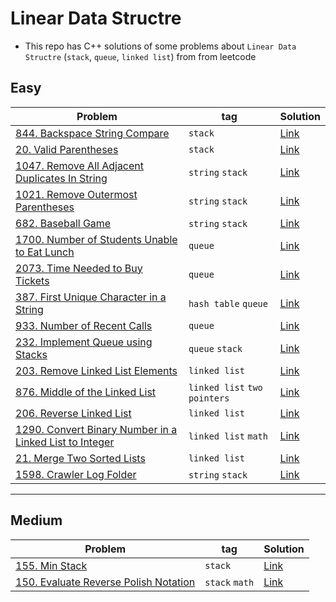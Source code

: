 # Linear Data Structre
- This repo has C++ solutions of some problems about `Linear Data Structre` (`stack`, `queue`, `linked list`) from from leetcode
## Easy
|Problem|tag|Solution|
|-------|---|--------|
|[844. Backspace String Compare](https://leetcode.com/problems/backspace-string-compare/)|`stack`|[Link](844-Backspace_String_Compare.cpp)|
|[20. Valid Parentheses](https://leetcode.com/problems/valid-parentheses/)|`stack`|[Link](20-Vaild_Parentheses.cpp)|
|[1047. Remove All Adjacent Duplicates In String](https://leetcode.com/problems/remove-all-adjacent-duplicates-in-string/description/)|`string` `stack`|[Link](1047-Remove_all_adacent_duplicates_in_string.cpp)|
|[1021. Remove Outermost Parentheses](https://leetcode.com/problems/remove-outermost-parentheses/)|`string` `stack`|[Link](1021-Remove_outermost_parentheses.cpp)|
|[682. Baseball Game](https://leetcode.com/problems/baseball-game/)|`string` `stack`|[Link](682-Baseball_game.cpp)|
|[1700. Number of Students Unable to Eat Lunch](https://leetcode.com/problems/number-of-students-unable-to-eat-lunch/)|`queue`|[Link](1700-Number_of_Sutdents_Unable_to_Eat_Lunch.cpp)|
|[2073. Time Needed to Buy Tickets](https://leetcode.com/problems/time-needed-to-buy-tickets/)|`queue`|[Link](2073-Time-Needed_To_Buy_Tickets.cpp)|
|[387. First Unique Character in a String](https://leetcode.com/problems/first-unique-character-in-a-string/)|`hash table` `queue`|[Link](387-First_Unique_character_in_a_string.cpp)|
|[933. Number of Recent Calls](https://leetcode.com/problems/number-of-recent-calls/)|`queue`|[Link](933-Numbers_of_Recent_Calls.cpp)|
|[232. Implement Queue using Stacks](https://leetcode.com/problems/implement-queue-using-stacks/)|`queue` `stack`|[Link](232-Implement_Queue_using_stacks.cpp)|
|[203. Remove Linked List Elements](https://leetcode.com/problems/remove-linked-list-elements/)|`linked list`|[Link](203-Remove_Linked_list_elements.cpp)|
|[876. Middle of the Linked List](https://leetcode.com/problems/middle-of-the-linked-list/)|`linked list` `two pointers`|[Link](876-Middle_of_the_linked_list.cpp)|
|[206. Reverse Linked List](https://leetcode.com/problems/reverse-linked-list/)|`linked list`|[Link](206-Reverse_Linked_List.cpp)|
|[1290. Convert Binary Number in a Linked List to Integer](https://leetcode.com/problems/convert-binary-number-in-a-linked-list-to-integer/)|`linked list` `math`|[Link](1290-Convert_Binary_Number_in_a_Linked_List_to_integer.cpp)|
|[21. Merge Two Sorted Lists](https://leetcode.com/problems/merge-two-sorted-lists/)|`linked list`|[Link](21-Merge_Two_Sorted_Lists.cpp)|
|[1598. Crawler Log Folder](https://leetcode.com/problems/crawler-log-folder/)|`string` `stack`|[Link](1598-Crawler_Log_Folder.cpp)|
---
## Medium
|Problem|tag|Solution|
|-------|---|--------|
|[155. Min Stack](https://leetcode.com/problems/min-stack/)|`stack`|[Link](155-Min_Stack.cpp)|
|[150. Evaluate Reverse Polish Notation](https://leetcode.com/problems/evaluate-reverse-polish-notation/)|`stack` `math`|[Link](150-Evaluate_Reverse_Polish_Notion.cpp)|